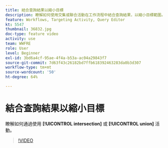 ```yaml
---
title: 結合查詢結果以縮小目標
description: 瞭解如何使用交集或聯合活動在工作流程中結合查詢結果，以縮小目標範圍。
feature: Workflows, Targeting Activity, Query Editor
kt: 5547
thumbnail: 36832.jpg
doc-type: feature video
activity: use
team: WWFRE
role: User
level: Beginner
exl-id: 3bd6a4cf-95ae-4f4a-b53a-ac04a29843f7
source-git-commit: 7d63f43c26182bd7ffb618392463283da0b3d307
workflow-type: tm+mt
source-wordcount: '50'
ht-degree: 64%

---
```


# 結合查詢結果以縮小目標

瞭解如何通過使用 **[!UICONTROL intersection]** 或 **[!UICONTROL union]** 活動。

>[!VIDEO](https://video.tv.adobe.com/v/36832?quality=12)
